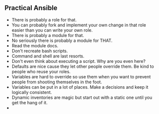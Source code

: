 Practical Ansible
---

* There is probably a role for that.
* You can probably fork and implement your own change in that role easier than you can write your own role.
* There is probably a module for that.
* No seriously there is probably a module for THAT.
* Read the module docs.
* Don't recreate bash scripts.
* Command and shell are last resorts.
* Don't even think about executing a script. Why are you even here?
* Defaults are nice cause they let other people override them. Be kind to people who reuse your roles.
* Variables are hard to override so use them when you want to prevent people from shooting themselves in the foot.
* Variables can be put in a lot of places. Make a decisions and keep it logically consistent.
* Dynamic inventories are magic but start out with a static one until you get the hang of it. 
* 
